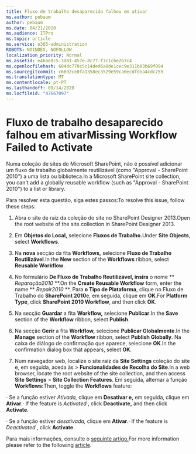 ```yaml
---
title: Fluxo de trabalho desaparecido falhou em ativar
ms.author: pebaum
author: pebaum
ms.date: 04/21/2020
ms.audience: ITPro
ms.topic: article
ms.service: o365-administration
ROBOTS: NOINDEX, NOFOLLOW
localization_priority: Normal
ms.assetid: e46ae8c5-3d81-457e-8c77-f7c1cbe267c4
ms.openlocfilehash: 604dc770c5c14ded6a8de1cec9e311b03b69f094
ms.sourcegitcommit: c6692ce0fa1358ec3529e59ca0ecdfdea4cdc759
ms.translationtype: MT
ms.contentlocale: pt-PT
ms.lasthandoff: 09/14/2020
ms.locfileid: "47667097"
---
```

# <a name="missing-workflow-failed-to-activate"></a><span data-ttu-id="79dc0-102">Fluxo de trabalho desaparecido falhou em ativar</span><span class="sxs-lookup"><span data-stu-id="79dc0-102">Missing Workflow Failed to Activate</span></span>

<span data-ttu-id="79dc0-103">Numa coleção de sites do Microsoft SharePoint, não é possível adicionar um fluxo de trabalho globalmente reutilizável (como "Approval - SharePoint 2010") a uma lista ou biblioteca.</span><span class="sxs-lookup"><span data-stu-id="79dc0-103">In a Microsoft SharePoint site collection, you can't add a globally reusable workflow (such as "Approval - SharePoint 2010") to a list or library.</span></span>
  
<span data-ttu-id="79dc0-104">Para resolver esta questão, siga estes passos:</span><span class="sxs-lookup"><span data-stu-id="79dc0-104">To resolve this issue, follow these steps:</span></span> 
  
1. <span data-ttu-id="79dc0-105">Abra o site de raiz da coleção do site no SharePoint Designer 2013.</span><span class="sxs-lookup"><span data-stu-id="79dc0-105">Open the root website of the site collection in SharePoint Designer 2013.</span></span>
  
2. <span data-ttu-id="79dc0-106">Em **Objetos do Local,** selecione **Fluxos de Trabalho.**</span><span class="sxs-lookup"><span data-stu-id="79dc0-106">Under **Site Objects**, select **Workflows**.</span></span> 
  
3. <span data-ttu-id="79dc0-107">Na **nova** secção da fita **Workflows,** selecione **Fluxo de Trabalho Reutilizável**.</span><span class="sxs-lookup"><span data-stu-id="79dc0-107">In the **New** section of the **Workflows** ribbon, select **Reusable Workflow**.</span></span> 
  
4. <span data-ttu-id="79dc0-108">No formulário **De Fluxo de Trabalho Reutilizável, insira** o nome \*\* *Reparação2010* \*\*.</span><span class="sxs-lookup"><span data-stu-id="79dc0-108">On the **Create Reusable Workflow** form, enter the name \*\* *Repair2010* \*\*.</span></span> <span data-ttu-id="79dc0-109">Para **o Tipo de Plataforma**, clique no Fluxo de Trabalho do **SharePoint 2010**e, em seguida, clique em **OK**.</span><span class="sxs-lookup"><span data-stu-id="79dc0-109">For **Platform Type**, click **SharePoint 2010 Workflow**, and then click **OK**.</span></span> 
  
1. <span data-ttu-id="79dc0-110">Na secção **Guardar** a fita **Workflow,** selecione **Publicar**.</span><span class="sxs-lookup"><span data-stu-id="79dc0-110">In the **Save** section of the **Workflow** ribbon, select **Publish**.</span></span> 
  
2. <span data-ttu-id="79dc0-111">Na secção **Gerir** a fita **Workflow,** selecione **Publicar Globalmente**.</span><span class="sxs-lookup"><span data-stu-id="79dc0-111">In the **Manage** section of the **Workflow** ribbon, select **Publish Globally**.</span></span> <span data-ttu-id="79dc0-112">Na caixa de diálogo de confirmação que aparece, selecione **OK**.</span><span class="sxs-lookup"><span data-stu-id="79dc0-112">In the confirmation dialog box that appears, select **OK**.</span></span> 
  
3. <span data-ttu-id="79dc0-113">Num navegador web, localize o site raiz da **Site Settings** coleção do site e, em seguida, aceda às \> **Funcionalidades de Recolha do Site**.</span><span class="sxs-lookup"><span data-stu-id="79dc0-113">In a web browser, locate the root website of the site collection, and then access **Site Settings** \> **Site Collection Features**.</span></span> <span data-ttu-id="79dc0-114">Em seguida, alternar a função **Workflows:**</span><span class="sxs-lookup"><span data-stu-id="79dc0-114">Then, toggle the **Workflows** feature:</span></span> 
  
<span data-ttu-id="79dc0-115">· Se a função estiver  *Ativada,*  clique em **Desativar e,** em seguida, clique em **Ativar**.</span><span class="sxs-lookup"><span data-stu-id="79dc0-115">· If the feature is  *Activated*  , click **Deactivate,** and then click **Activate**.</span></span> 
  
<span data-ttu-id="79dc0-116">· Se a função estiver  *desativada,*  clique em **Ativar**.</span><span class="sxs-lookup"><span data-stu-id="79dc0-116">· If the feature is  *Deactivated*  , click **Activate**.</span></span> 
  
<span data-ttu-id="79dc0-117">Para mais informações, consulte o [seguinte artigo.](https://go.microsoft.com/fwlink/?linkid=2047770&amp;clcid=0x409)</span><span class="sxs-lookup"><span data-stu-id="79dc0-117">For more information please refer to the following [article](https://go.microsoft.com/fwlink/?linkid=2047770&amp;clcid=0x409).</span></span>
  

